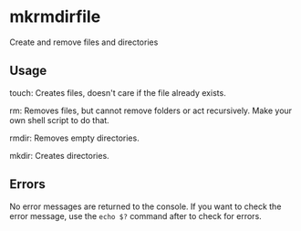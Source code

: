 # mkrmdirfile
Create and remove files and directories

## Usage
touch: Creates files, doesn't care if the file already exists.

rm: Removes files, but cannot remove folders or act recursively.
Make your own shell script to do that.

rmdir: Removes empty directories.

mkdir: Creates directories.

## Errors
No error messages are returned to the console.
If you want to check the error message, use the `echo $?` command after to check for errors.
